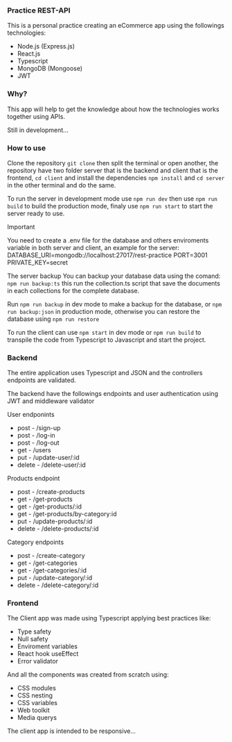 ### Practice REST-API
This is a personal practice creating an eCommerce app using the followings
technologies:

- Node.js (Express.js)
- React.js
- Typescript
- MongoDB (Mongoose)
- JWT

### Why?
This app will help to get the knowledge about how the technologies works together using APIs.

Still in development...

### How to use
Clone the repository `git clone` then split the terminal or open another, the
repository have two folder server that is the backend and client that is the
frontend, `cd client` and install the dependencies `npm install` and `cd server`
in the other terminal and do the same.

To run the server in development mode use `npm run dev` then use `npm run build`
to build the production mode, finaly use `npm run start` to start the server
ready to use.

> [!IMPORTANT]
> You need to create a .env file for the database and others enviroments
> variable in both server and client, an example for the server:
> DATABASE_URI=mongodb://localhost:27017/rest-practice
> PORT=3001
> PRIVATE_KEY=secret

The server backup You can backup your database data using the comand:
`npm run backup:ts` this run the collection.ts script that save the documents in each collections for the complete database.

Run `npm run backup` in dev mode to make a backup for the database, or
`npm run backup:json` in production mode, otherwise you can restore the database using `npm run restore`

To run the client can use `npm start` in dev mode or `npm run build` to
transpile the code from Typescript to Javascript and start the project.

### Backend
The entire application uses Typescript and JSON and the controllers endpoints are validated.

The backend have the followings endpoints and user authentication
using JWT and middleware validator 

User endponints
- post - /sign-up
- post - /log-in
- post - /log-out
- get - /users
- put - /update-user/:id
- delete - /delete-user/:id

Products endpoint
- post - /create-products
- get - /get-products
- get - /get-products/:id
- get - /get-products/by-category:id
- put - /update-products/:id
- delete - /delete-products/:id

Category endpoints
- post - /create-category
- get - /get-categories
- get - /get-categories/:id
- put - /update-category/:id
- delete - /delete-category/:id

### Frontend
The Client app was made using Typescript applying best practices like:

- Type safety
- Null safety
- Enviroment variables
- React hook useEffect
- Error validator

And all the components was created from scratch using:

- CSS modules
- CSS nesting
- CSS variables
- Web toolkit
- Media querys

The client app is intended to be responsive...

